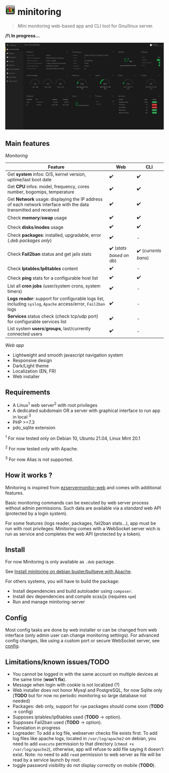 # ![logo](/public/assets/img/favicon-32x32.png) minitoring

> *Mini* monitoring web-based app and CLI tool for Gnu/linux server. 

**/!\ In progress...** 

![preview_dark](/doc/img/overview_dark.png)

## Main features

*Monitoring*

Feature | Web   | CLI
----    |---    |---
Get **system** infos: O/S, kernel version, uptime/last boot date | ✔️| ✔️ |
Get **CPU** infos: model, frequency, cores number, bogomips, temperature | ✔️| ✔️ |
Get **Network** usage: displaying the IP address of each network interface with the data transmitted and received | ✔️| ✔️ |
Check **memory**/**swap** usage | ✔️| ✔️ |
Check **disks**/**inodes** usage  | ✔️| ✔️ |
Check **packages**: installed, upgradable, error (*.deb packages only*) | ✔️| - |
Check **Fail2ban** status and get jails stats | ✔️ (*stats based on db*)| ✔️ (*currents bans*)|
Check **Iptables**/**Ip6tables** content | ✔️| - |
Check **ping** stats for a configurable host list  | ✔️ | ✔️ |
List all **cron jobs** (user/system crons, system timers) | ✔️| - |
**Logs reader**: support for configurable logs list, including `syslog`, `Apache` access/error, `Fail2ban` logs | ✔️| - |
**Services** status check (check tcp/udp port) for configurable services list | ✔️| - |
List system **users**/**groups**, last/currently connected users | ✔️| - |

*Web app*
- Lightweight and smooth javascript navigation system
- Responsive design
- Dark/Light theme
- Localization (EN, FR)
- Web installer


## Requirements
- A Linux<sup>1</sup> web server<sup>2</sup> with root privileges
- A dedicated subdomain OR a server with graphical interface to run app in local <sup>3</sup>
- PHP >=7.3
- pdo_sqlite extension

<sup>1</sup> For now tested only on Debian 10, Ubuntu 21.04, Linux Mint 20.1 

<sup>2</sup> For now tested only with Apache.

<sup>3</sup> For now Alias is not supported.

## How it works ?
Minitoring is inspired from [ezservermonitor-web](https://github.com/shevabam/ezservermonitor-web) and comes with additional features.

Basic monitoring commands can be executed by web server process without admin permissions. Such data are available via a *standard* web API (protected by a login system). 

For some features (logs reader, packages, fail2ban stats...), app must be run with root privileges: Minitoring comes with a WebSocket server wich is run as service and completes the web API (protected by a token). 


## Install
For now Minitoring is only available as `.deb` package. 

See [Install minitoring on debian buster/bullseye with Apache](/doc/install.md).

For others systems, you will have to build the package:
- Install dependencies and build autoloader using `composer`.
- Install dev dependencies and compile scss/js (requires `npm`)
- Run and manage minitoring-server


## Config
Most config tasks are done by web installer or can be changed from web interface (only admin user can change monitoring settings). For advanced config changes, like using a custom port or secure WebSocket server, see [config](/doc/config.md). 


## Limitations/known issues/TODO
- You cannot be logged in with the same account on multiple devices at the same time (**won't fix**). 
- Message when login with cookie is not localized (?)
- Web installer does not honor Mysql and PostgreSQL, for now Sqlite only (**TODO** but for now no periodic monitoring so large database not needed)
- Packages: deb only, support for `rpm` packages should come soon (**TODO** -> config)
- Supposes iptables/ip6tables used (**TODO** -> option).
- Supposes Fail2ban used (**TODO** -> option).
- Translation in progress
- Logreader: To add a log file, webserver checks file exists first. To add log files like apache logs, located in `/var/log/apache2` on debian, you need to add `execute` permission to that directory (`chmod +x /var/log/apache2`), otherwise, app will refuse to add file saying it doesn't exist. Note: no need to add `read` permission to web server as file will be read by a service launch by root.
- toggle password visibility do not display correctly on mobile (**TODO**).
